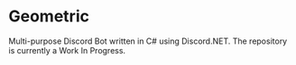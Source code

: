 # Geometric
Multi-purpose Discord Bot written in C# using Discord.NET.
The repository is currently a Work In Progress.
